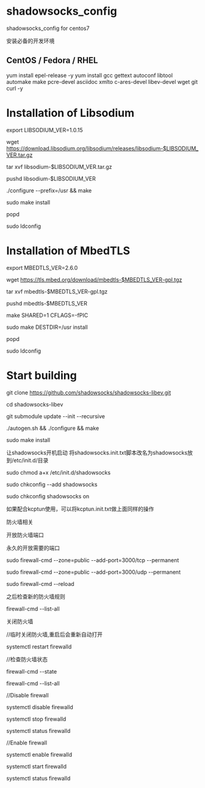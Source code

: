 # shadowsocks_config
shadowsocks_config for centos7

安装必备的开发环境
## CentOS / Fedora / RHEL
yum install epel-release -y
yum install gcc gettext autoconf libtool automake make pcre-devel asciidoc xmlto c-ares-devel libev-devel wget git curl -y

# Installation of Libsodium
export LIBSODIUM_VER=1.0.15

wget https://download.libsodium.org/libsodium/releases/libsodium-$LIBSODIUM_VER.tar.gz

tar xvf libsodium-$LIBSODIUM_VER.tar.gz

pushd libsodium-$LIBSODIUM_VER

./configure --prefix=/usr && make

sudo make install

popd

sudo ldconfig

# Installation of MbedTLS
export MBEDTLS_VER=2.6.0

wget https://tls.mbed.org/download/mbedtls-$MBEDTLS_VER-gpl.tgz

tar xvf mbedtls-$MBEDTLS_VER-gpl.tgz

pushd mbedtls-$MBEDTLS_VER

make SHARED=1 CFLAGS=-fPIC

sudo make DESTDIR=/usr install

popd

sudo ldconfig

# Start building

git clone https://github.com/shadowsocks/shadowsocks-libev.git

cd shadowsocks-libev

git submodule update --init --recursive

./autogen.sh && ./configure && make

sudo make install



让shadowsocks开机启动
将shadowsocks.init.txt脚本改名为shadowsocks放到/etc/init.d/目录

sudo chmod a+x /etc/init.d/shadowsocks

sudo chkconfig --add shadowsocks

sudo chkconfig shadowsocks on

如果配合kcptun使用，可以将kcptun.init.txt做上面同样的操作

防火墙相关


开放防火墙端口

永久的开放需要的端口

sudo firewall-cmd --zone=public --add-port=3000/tcp --permanent

sudo firewall-cmd --zone=public --add-port=3000/udp --permanent

sudo firewall-cmd --reload

之后检查新的防火墙规则

firewall-cmd --list-all

关闭防火墙

//临时关闭防火墙,重启后会重新自动打开

systemctl restart firewalld

//检查防火墙状态

firewall-cmd --state

firewall-cmd --list-all

//Disable firewall

systemctl disable firewalld

systemctl stop firewalld

systemctl status firewalld

//Enable firewall

systemctl enable firewalld

systemctl start firewalld

systemctl status firewalld
